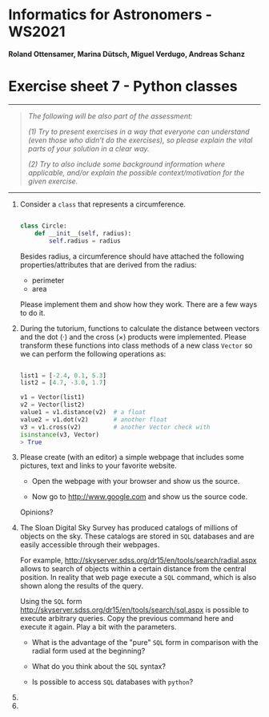 # Informatics for Astronomers - WS2021

**Roland Ottensamer, Marina Dütsch, Miguel Verdugo, Andreas Schanz**

# Exercise sheet 7 - Python classes

---

>  _The following will be also part of the assessment:_
>
>  _(1) Try to present exercises in a way that everyone can understand (even those who didn’t do the exercises), so please explain the vital parts of
> your solution in a clear way._
>
>  _(2) Try to also include some background information where applicable, and/or
> explain the possible context/motivation for the given exercise._

---

1. Consider a ``class`` that represents a circumference.

    ````python

    class Circle:
        def __init__(self, radius):
            self.radius = radius   

    ````

    Besides radius, a circumference should have attached the following properties/attributes that are
    derived from the radius:

    - perimeter
    - area

    Please implement them and show how they work. There are a few ways to do it.

2. During the tutorium, functions to calculate the distance between vectors and the dot ($\cdot$) and the cross ($\times$)
   products were implemented. Please transform these functions into class methods of a new class ``Vector`` so we can perform the following operations as:

    ````python

    list1 = [-2.4, 0.1, 5.3]
    list2 = [4.7, -3.0, 1.7]

    v1 = Vector(list1)
    v2 = Vector(list2)
    value1 = v1.distance(v2)  # a float
    value2 = v1.dot(v2)       # another float
    v3 = v1.cross(v2)         # another Vector check with
    isinstance(v3, Vector)
    > True

    ````

3.  Please create (with an editor) a simple webpage that includes some
    pictures, text and links to your favorite website.

    - Open the webpage with your browser and show us the source.

    - Now go to <http://www.google.com> and show us the source code.

     Opinions?

4.  The Sloan Digital Sky Survey has produced catalogs of millions of
       objects on the sky. These catalogs are stored in `SQL` databases and
       are easily accessible through their webpages.

       For example,
       <http://skyserver.sdss.org/dr15/en/tools/search/radial.aspx> allows
       to search of objects within a certain distance from the central
       position. In reality that web page execute a `SQL` command, which is
       also shown along the results of the query.

       Using the `SQL` form
       <http://skyserver.sdss.org/dr15/en/tools/search/sql.aspx> is
       possible to execute arbitrary queries. Copy the previous command
       here and execute it again. Play a bit with the parameters.

       -   What is the advantage of the "pure" `SQL` form in comparison
           with the radial form used at the beginning?

       -   What do you think about the `SQL` syntax?

       -   Is possible to access `SQL` databases with `python`?


5.


6. 
